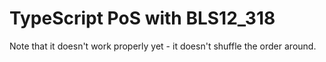 # TypeScript PoS with BLS12_318
Note that it doesn't work properly yet - it doesn't shuffle the order around.
